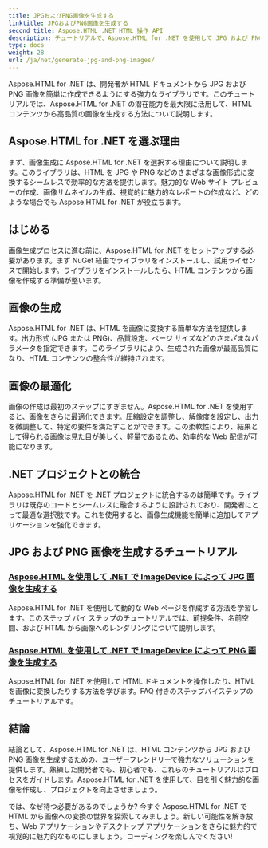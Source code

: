 ```yaml
---
title: JPGおよびPNG画像を生成する
linktitle: JPGおよびPNG画像を生成する
second_title: Aspose.HTML .NET HTML 操作 API
description: チュートリアルで、Aspose.HTML for .NET を使用して JPG および PNG 画像を生成する方法を学びます。魅力的なグラフィックを簡単に作成できます。
type: docs
weight: 28
url: /ja/net/generate-jpg-and-png-images/
---
```

 
Aspose.HTML for .NET は、開発者が HTML ドキュメントから JPG および PNG 画像を簡単に作成できるようにする強力なライブラリです。このチュートリアルでは、Aspose.HTML for .NET の潜在能力を最大限に活用して、HTML コンテンツから高品質の画像を生成する方法について説明します。

## Aspose.HTML for .NET を選ぶ理由

まず、画像生成に Aspose.HTML for .NET を選択する理由について説明します。このライブラリは、HTML を JPG や PNG などのさまざまな画像形式に変換するシームレスで効率的な方法を提供します。魅力的な Web サイト プレビューの作成、画像サムネイルの生成、視覚的に魅力的なレポートの作成など、どのような場合でも Aspose.HTML for .NET が役立ちます。

## はじめる

画像生成プロセスに進む前に、Aspose.HTML for .NET をセットアップする必要があります。まず NuGet 経由でライブラリをインストールし、試用ライセンスで開始します。ライブラリをインストールしたら、HTML コンテンツから画像を作成する準備が整います。

## 画像の生成

Aspose.HTML for .NET は、HTML を画像に変換する簡単な方法を提供します。出力形式 (JPG または PNG)、品質設定、ページ サイズなどのさまざまなパラメータを指定できます。このライブラリにより、生成された画像が最高品質になり、HTML コンテンツの整合性が維持されます。

## 画像の最適化

画像の作成は最初のステップにすぎません。Aspose.HTML for .NET を使用すると、画像をさらに最適化できます。圧縮設定を調整し、解像度を設定し、出力を微調整して、特定の要件を満たすことができます。この柔軟性により、結果として得られる画像は見た目が美しく、軽量であるため、効率的な Web 配信が可能になります。

## .NET プロジェクトとの統合

Aspose.HTML for .NET を .NET プロジェクトに統合するのは簡単です。ライブラリは既存のコードとシームレスに融合するように設計されており、開発者にとって最適な選択肢です。これを使用すると、画像生成機能を簡単に追加してアプリケーションを強化できます。

## JPG および PNG 画像を生成するチュートリアル
### [Aspose.HTML を使用して .NET で ImageDevice によって JPG 画像を生成する](./generate-jpg-images-by-imagedevice/)
Aspose.HTML for .NET を使用して動的な Web ページを作成する方法を学習します。このステップ バイ ステップのチュートリアルでは、前提条件、名前空間、および HTML から画像へのレンダリングについて説明します。
### [Aspose.HTML を使用して .NET で ImageDevice によって PNG 画像を生成する](./generate-png-images-by-imagedevice/)
Aspose.HTML for .NET を使用して HTML ドキュメントを操作したり、HTML を画像に変換したりする方法を学びます。FAQ 付きのステップバイステップのチュートリアルです。

## 結論

結論として、Aspose.HTML for .NET は、HTML コンテンツから JPG および PNG 画像を生成するための、ユーザーフレンドリーで強力なソリューションを提供します。熟練した開発者でも、初心者でも、これらのチュートリアルはプロセスをガイドします。Aspose.HTML for .NET を使用して、目を引く魅力的な画像を作成し、プロジェクトを向上させましょう。

では、なぜ待つ必要があるのでしょうか? 今すぐ Aspose.HTML for .NET で HTML から画像への変換の世界を探索してみましょう。新しい可能性を解き放ち、Web アプリケーションやデスクトップ アプリケーションをさらに魅力的で視覚的に魅力的なものにしましょう。コーディングを楽しんでください!